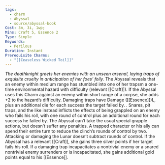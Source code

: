 ```yaml
---
tags:
  - charm
  - Abyssal
  - source/abyssal-book
Cost: 3m, 3i, 1wp; 
Mins: Craft 5, Essence 2
Type: Simple
Keywords:
  - Perilous
Duration: Instant
Prerequisite Charms:
  - "[[Ceaseless Wicked Toil]]"
---
```

*The deathknight greets her enemies with an unseen arsenal, laying traps of exquisite cruelty in anticipation of her foes’ folly.*
The Abyssal reveals that an enemy within medium range has stumbled into one of her trapsm a one-time environmental hazard with difficulty (relevant [[Craft]]). If the Abyssal uses this Charm against an enemy within short range of a corpse, she adds +2 to the hazard’s difficulty.
Damaging traps have Damage ([[Essence]])L, plus an additional die for each success the target failed by. .
Snares, pit traps, and the like instead inflicts the effects of being grappled on an enemy who fails his roll, with one round of control plus an additional round for each success he failed by. The Abyssal can’t take the usual special grapple actions, but doesn’t suffer any penalties. A trapped character or his ally can spend their entire turn to reduce the clinch’s rounds of control by two. Attacking or damaging the Lunar doesn’t subtract rounds of control.
If the Abyssal has a relevant [[Craft]], she gains three silver points if her target fails his roll. If a damaging trap incapacitates a nontrivial enemy or a snared nontrivial enemy surrenders or is incapacitated, she gains additional gold points equal to his [[Essence]].